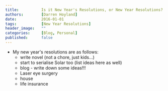 ```yaml
---
title:          Is it New Year's Resolutions, or New Year Resolutions? Either way, here they are.
authors:        [Darren Hoyland]
date:           2016-01-01
tags:           [New Year Resolutions]
header_image:   ""
categories:     [Blog, Personal]
published:      false
---
```


* My new year's resolutions are as follows:
    - write novel (not a chore, just kids...)
    - start to serialise Solar too (list ideas here as well)
    - blog - write down some ideas!!!
    - Laser eye surgery
    - house
    - life insurance

